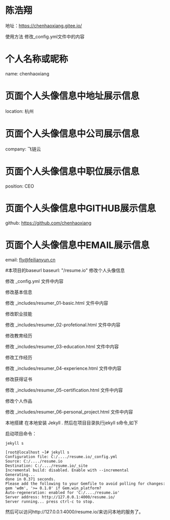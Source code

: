 # 陈浩翔

地址：https://chenhaoxiang.gitee.io/


使用方法
修改_config.yml文件中的内容
# 个人名称或昵称
name: chenhaoxiang
# 页面个人头像信息中地址展示信息
location: 杭州
# 页面个人头像信息中公司展示信息
company: 飞链云
# 页面个人头像信息中职位展示信息
position: CEO
# 页面个人头像信息中GITHUB展示信息
github: https://github.com/chenhaoxiang
# 页面个人头像信息中EMAIL展示信息
email: fly@feilianyun.cn

#本项目的baseurl
baseurl: "/resume.io"
修改个人头像信息

修改 _config.yml 文件中内容

修改基本信息

修改 _includes/resumer_01-basic.html 文件中内容

修改职业技能

修改 _includes/resumer_02-profetional.html 文件中内容

修改教育经历

修改 _includes/resumer_03-education.html 文件中内容

修改工作经历

修改 _includes/resumer_04-experience.html 文件中内容

修改获得证书

修改 _includes/resumer_05-certification.html 文件中内容

修改个人作品

修改 _includes/resumer_06-personal_project.html 文件中内容

本地搭建
在本地安装 Jekyll . 然后在项目目录执行jekyll s命令,如下

启动项目命令：
```shell
jekyll s
```

```shell
[root@localhost ~]# jekyll s
Configuration file: C:/..../resume.io/_config.yml
Source: C:/..../resume.io
Destination: C:/..../resume.io/_site
Incremental build: disabled. Enable with --incremental
Generating...
done in 0.371 seconds.
Please add the following to your Gemfile to avoid polling for changes:
gem 'wdm', '>= 0.1.0' if Gem.win_platform?
Auto-regeneration: enabled for 'C:/..../resume.io'
Server address: http://127.0.0.1:4000/resume.io/
Server running... press ctrl-c to stop.
```
然后可以访问http://127.0.0.1:4000/resume.io/来访问本地的服务了。